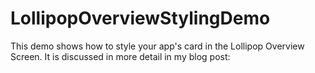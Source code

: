 LollipopOverviewStylingDemo
===========================

This demo shows how to style your app's card in the Lollipop Overview Screen.  It is discussed in more detail in my blog post:
